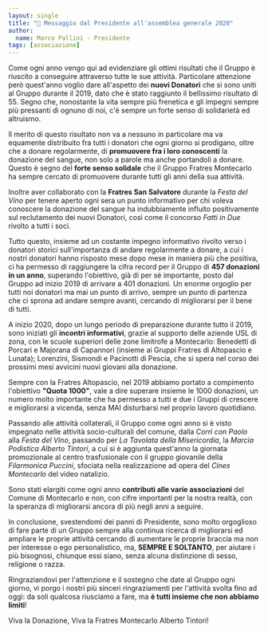 ```yaml
---
layout: single
title: "📢 Messaggio dal Presidente all'assemblea generale 2020"
author:
  name: Marco Pallini - Presidente
tags: [associazione]
---
```


Come ogni anno vengo qui ad evidenziare gli ottimi risultati che il Gruppo è
riuscito a conseguire attraverso tutte le sue attività. Particolare attenzione
però quest'anno voglio dare all'aspetto dei **nuovi Donatori** che si sono uniti al
Gruppo durante il 2019, dato che è stato raggiunto il bellissimo risultato di 55.
Segno che, nonostante la vita sempre più frenetica e gli impegni sempre più
pressanti di ognuno di noi, c'è sempre un forte senso di solidarietà ed
altruismo.

Il merito di questo risultato non va a nessuno in particolare ma va equamente
distribuito fra tutti i donatori che ogni giorno si prodigano, oltre che a
donare regolarmente, di **promuovere fra i loro conoscenti** la donazione del
sangue, non solo a parole ma anche portandoli a donare. Questo è segno del
**forte senso solidale** che il Gruppo Fratres Montecarlo ha sempre cercato di
promuovere durante tutti gli anni della sua attività.

Inoltre aver collaborato con la **Fratres San Salvatore** durante la *Festa del
Vino* per tenere aperto ogni sera un punto informativo per chi voleva conoscere
la donazione del sangue ha indubbiamente influito positivamente sul reclutamento
dei nuovi Donatori, così come il concorso *Fatti in Due* rivolto a tutti i soci.

Tutto questo, insieme ad un costante impegno informativo rivolto verso i
donatori storici sull'importanza di andare regolarmente a donare, a cui i nostri
donatori hanno risposto mese dopo mese in maniera più che positiva, ci ha
permesso di raggiungere la cifra record per il Gruppo di **457 donazioni in un
anno**, superando l'obiettivo, già di per sé importante, posto dal Gruppo ad
inizio 2019 di arrivare a 401 donazioni. Un enorme orgoglio per tutti noi
donatori ma mai un punto di arrivo, sempre un punto di partenza che ci sprona ad
andare sempre avanti, cercando di migliorarsi per il bene di tutti.

A inizio 2020, dopo un lungo periodo di preparazione durante tutto il 2019, sono
iniziati gli **incontri informativi**, grazie al supporto delle aziende USL di
zona, con le scuole superiori delle zone limitrofe a Montecarlo: Benedetti di
Porcari e Majorana di Capannori (insieme ai Gruppi Fratres di Altopascio e
Lunata); Lorenzini, Sismondi e Pacinotti di Pescia, che si spera nel corso dei
prossimi mesi avvicini nuovi giovani alla donazione.

Sempre con la Fratres Altopascio, nel 2019 abbiamo portato a compimento
l'obiettivo **"Quota 1000"**, vale a dire superare insieme le 1000 donazioni, un
numero molto importante che ha permesso a tutti e due i Gruppi di crescere e
migliorarsi a vicenda, senza MAI disturbarsi nel proprio lavoro quotidiano.

Passando alle attività collaterali, il Gruppo come ogni anno si è visto
impegnato nelle attività socio-culturali del comune, dalla *Corri con Paolo*
alla *Festa del Vino*, passando per *La Tavolata della Misericordia*, la *Marcia
Podistica Alberto Tintori*, a cui si è aggiunta quest'anno la giornata
promozionale al centro trasfusionale con il gruppo giovanile della *Filarmonica
Puccini*, sfociata nella realizzazione ad opera del *Cines Montecarlo* del video
natalizio.

Sono stati elargiti come ogni anno **contributi alle varie associazioni** del
Comune di Montecarlo e non, con cifre importanti per la nostra realtà, con la
speranza di migliorarsi ancora di più negli anni a seguire.

In conclusione, svestendomi dei panni di Presidente, sono molto orgoglioso di
fare parte di un Gruppo sempre alla continua ricerca di migliorarsi ed ampliare
le proprie attività cercando di aumentare le proprie braccia ma non per
interesse o ego personalistico, ma, **SEMPRE E SOLTANTO**, per aiutare i più
bisognosi, chiunque essi siano, senza alcuna distinzione di sesso, religione o
razza.

Ringraziandovi per l'attenzione e il sostegno che date al Gruppo ogni giorno, vi
porgo i nostri più sinceri ringraziamenti per l'attività svolta fino ad oggi: da
soli qualcosa riusciamo a fare, ma **è tutti insieme che non abbiamo limiti**!

Viva la Donazione, Viva la Fratres Montecarlo Alberto Tintori!
